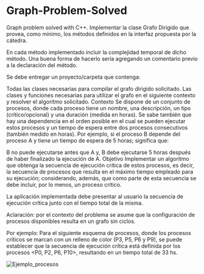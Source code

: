 # Graph-Problem-Solved
Graph problem solved with C++.
Implementar la clase Grafo Dirigido que provea, como mínimo, los métodos definidos en la interfaz propuesta por la cátedra.

En cada método implementado incluir la complejidad temporal de dicho método. Una buena forma de hacerlo sería agregando un comentario previo a la declaración del método.

Se debe entregar un proyecto/carpeta que contenga:

Todas las clases necesarias para compilar el grafo dirigido solicitado.
Las clases y funciones necesarias para utilizar el grafo en el siguiente contexto y resolver el algoritmo solicitado.
Contexto
Se dispone de un conjunto de procesos, donde cada proceso tiene un nombre, una descripción, un tipo (crítico/opcional) y una duración (medida en horas). Se sabe también que hay una dependencia en el orden posible en el cual se pueden ejecutar estos procesos y un tiempo de espera entre dos procesos consecutivos (también medido en horas). Por ejemplo, si el proceso B depende del proceso A y tiene un tiempo de espera de 5 horas; significa que:

B no puede ejecutarse antes que A y, 
B debe ejecutarse 5 horas después de haber finalizado la ejecución de A.
Objetivo
Implementar un algoritmo que obtenga la secuencia de ejecución crítica de estos procesos, es decir, la secuencia de procesos que resulta en el máximo tiempo empleado para su ejecución; considerando, además, que como parte de esta secuencia se debe incluir, por lo menos, un proceso crítico.

La aplicación implementada debe presentar al usuario la secuencia de ejecución crítica junto con el tiempo total de la misma.

Aclaración: por el contexto del problema se asume que la configuración de procesos disponibles resulta en un grafo sin ciclos.

Por ejemplo: Para el siguiente esquema de procesos, donde los procesos críticos se marcan con un relleno de color (P3, P5, P6 y P9), se puede establecer que la secuencia de ejecución crítica está definida por los procesos <P0, P2, P6, P10>, resultando en un tiempo total de 33 hs.

![Ejemplo_procesos](https://user-images.githubusercontent.com/80551958/196959910-ec588f75-21a9-4670-88ff-6c471b86d905.png)
